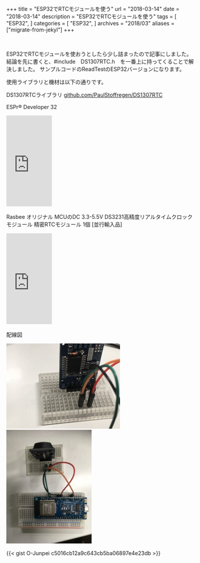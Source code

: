 +++
title = "ESP32でRTCモジュールを使う"
url = "2018-03-14"
date = "2018-03-14"
description = "ESP32でRTCモジュールを使う"
tags = [
    "ESP32",
]
categories = [
    "ESP32",
]
archives = "2018/03"
aliases = ["migrate-from-jekyl"]
+++

<br>

ESP32でRTCモジュールを使おうとしたら少し詰まったので記事にしました。
結論を先に書くと、#include　DS1307RTC.h　を一番上に持ってくることで解決しました。
サンプルコードのReadTestのESP32バージョンになります。

使用ライブラリと機材は以下の通りです。

DS1307RTCライブラリ
[github.com/PaulStoffregen/DS1307RTC](https://github.com/PaulStoffregen/DS1307RTC)

ESPr® Developer 32  
<iframe style="width:120px;height:240px;" marginwidth="0" marginheight="0" scrolling="no" frameborder="0" src="https://rcm-fe.amazon-adsystem.com/e/cm?ref=qf_sp_asin_til&t=swiswiswift-22&m=amazon&o=9&p=8&l=as1&IS1=1&detail=1&asins=B01ESFQFI8&linkId=f2cefe0cf4b52f352011b07e58d088ac&bc1=ffffff&lt1=_top&fc1=333333&lc1=0066c0&bg1=ffffff&f=ifr"></iframe>

Rasbee オリジナル MCUのDC 3.3-5.5V DS3231高精度リアルタイムクロックモジュール 精密RTCモジュール 1個 [並行輸入品]  
<iframe style="width:120px;height:240px;" marginwidth="0" marginheight="0" scrolling="no" frameborder="0" src="https://rcm-fe.amazon-adsystem.com/e/cm?ref=qf_sp_asin_til&t=swiswiswift-22&m=amazon&o=9&p=8&l=as1&IS1=1&detail=1&asins=B00YQZFMMQ&linkId=7d3d17cf414e4c8cbdc6a22a0fb8aba1&bc1=ffffff&lt1=_top&fc1=333333&lc1=0066c0&bg1=ffffff&f=ifr"></iframe>


配線図  

![alt](1.jpg)
![alt](2.jpg)

{{< gist O-Junpei c5016cb12a9c643cb5ba06897e4e23db >}}
